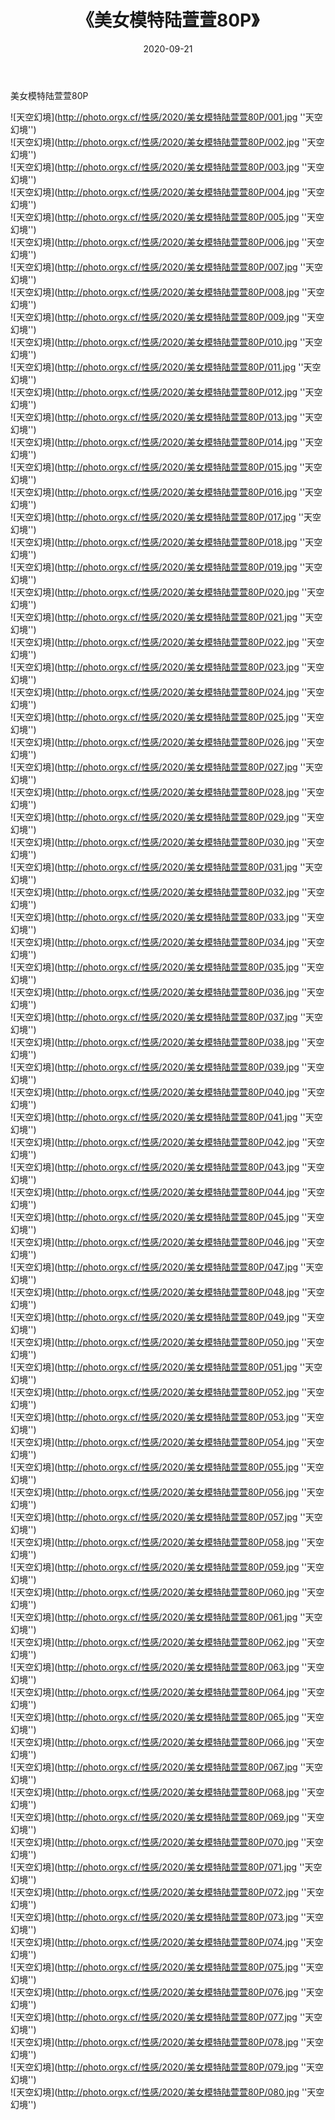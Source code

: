 ﻿---
layout: post
title:  《美女模特陆萱萱80P》
date:   2020-09-21
image: http://photo.orgx.cf/性感/2020/美女模特陆萱萱80P/000.jpg
categories: [美女, 性感, 泳衣]
---

美女模特陆萱萱80P



![天空幻境](http://photo.orgx.cf/性感/2020/美女模特陆萱萱80P/001.jpg ''天空幻境'') <br>
![天空幻境](http://photo.orgx.cf/性感/2020/美女模特陆萱萱80P/002.jpg ''天空幻境'') <br>
![天空幻境](http://photo.orgx.cf/性感/2020/美女模特陆萱萱80P/003.jpg ''天空幻境'') <br>
![天空幻境](http://photo.orgx.cf/性感/2020/美女模特陆萱萱80P/004.jpg ''天空幻境'') <br>
![天空幻境](http://photo.orgx.cf/性感/2020/美女模特陆萱萱80P/005.jpg ''天空幻境'') <br>
![天空幻境](http://photo.orgx.cf/性感/2020/美女模特陆萱萱80P/006.jpg ''天空幻境'') <br>
![天空幻境](http://photo.orgx.cf/性感/2020/美女模特陆萱萱80P/007.jpg ''天空幻境'') <br>
![天空幻境](http://photo.orgx.cf/性感/2020/美女模特陆萱萱80P/008.jpg ''天空幻境'') <br>
![天空幻境](http://photo.orgx.cf/性感/2020/美女模特陆萱萱80P/009.jpg ''天空幻境'') <br>
![天空幻境](http://photo.orgx.cf/性感/2020/美女模特陆萱萱80P/010.jpg ''天空幻境'') <br>
![天空幻境](http://photo.orgx.cf/性感/2020/美女模特陆萱萱80P/011.jpg ''天空幻境'') <br>
![天空幻境](http://photo.orgx.cf/性感/2020/美女模特陆萱萱80P/012.jpg ''天空幻境'') <br>
![天空幻境](http://photo.orgx.cf/性感/2020/美女模特陆萱萱80P/013.jpg ''天空幻境'') <br>
![天空幻境](http://photo.orgx.cf/性感/2020/美女模特陆萱萱80P/014.jpg ''天空幻境'') <br>
![天空幻境](http://photo.orgx.cf/性感/2020/美女模特陆萱萱80P/015.jpg ''天空幻境'') <br>
![天空幻境](http://photo.orgx.cf/性感/2020/美女模特陆萱萱80P/016.jpg ''天空幻境'') <br>
![天空幻境](http://photo.orgx.cf/性感/2020/美女模特陆萱萱80P/017.jpg ''天空幻境'') <br>
![天空幻境](http://photo.orgx.cf/性感/2020/美女模特陆萱萱80P/018.jpg ''天空幻境'') <br>
![天空幻境](http://photo.orgx.cf/性感/2020/美女模特陆萱萱80P/019.jpg ''天空幻境'') <br>
![天空幻境](http://photo.orgx.cf/性感/2020/美女模特陆萱萱80P/020.jpg ''天空幻境'') <br>
![天空幻境](http://photo.orgx.cf/性感/2020/美女模特陆萱萱80P/021.jpg ''天空幻境'') <br>
![天空幻境](http://photo.orgx.cf/性感/2020/美女模特陆萱萱80P/022.jpg ''天空幻境'') <br>
![天空幻境](http://photo.orgx.cf/性感/2020/美女模特陆萱萱80P/023.jpg ''天空幻境'') <br>
![天空幻境](http://photo.orgx.cf/性感/2020/美女模特陆萱萱80P/024.jpg ''天空幻境'') <br>
![天空幻境](http://photo.orgx.cf/性感/2020/美女模特陆萱萱80P/025.jpg ''天空幻境'') <br>
![天空幻境](http://photo.orgx.cf/性感/2020/美女模特陆萱萱80P/026.jpg ''天空幻境'') <br>
![天空幻境](http://photo.orgx.cf/性感/2020/美女模特陆萱萱80P/027.jpg ''天空幻境'') <br>
![天空幻境](http://photo.orgx.cf/性感/2020/美女模特陆萱萱80P/028.jpg ''天空幻境'') <br>
![天空幻境](http://photo.orgx.cf/性感/2020/美女模特陆萱萱80P/029.jpg ''天空幻境'') <br>
![天空幻境](http://photo.orgx.cf/性感/2020/美女模特陆萱萱80P/030.jpg ''天空幻境'') <br>
![天空幻境](http://photo.orgx.cf/性感/2020/美女模特陆萱萱80P/031.jpg ''天空幻境'') <br>
![天空幻境](http://photo.orgx.cf/性感/2020/美女模特陆萱萱80P/032.jpg ''天空幻境'') <br>
![天空幻境](http://photo.orgx.cf/性感/2020/美女模特陆萱萱80P/033.jpg ''天空幻境'') <br>
![天空幻境](http://photo.orgx.cf/性感/2020/美女模特陆萱萱80P/034.jpg ''天空幻境'') <br>
![天空幻境](http://photo.orgx.cf/性感/2020/美女模特陆萱萱80P/035.jpg ''天空幻境'') <br>
![天空幻境](http://photo.orgx.cf/性感/2020/美女模特陆萱萱80P/036.jpg ''天空幻境'') <br>
![天空幻境](http://photo.orgx.cf/性感/2020/美女模特陆萱萱80P/037.jpg ''天空幻境'') <br>
![天空幻境](http://photo.orgx.cf/性感/2020/美女模特陆萱萱80P/038.jpg ''天空幻境'') <br>
![天空幻境](http://photo.orgx.cf/性感/2020/美女模特陆萱萱80P/039.jpg ''天空幻境'') <br>
![天空幻境](http://photo.orgx.cf/性感/2020/美女模特陆萱萱80P/040.jpg ''天空幻境'') <br>
![天空幻境](http://photo.orgx.cf/性感/2020/美女模特陆萱萱80P/041.jpg ''天空幻境'') <br>
![天空幻境](http://photo.orgx.cf/性感/2020/美女模特陆萱萱80P/042.jpg ''天空幻境'') <br>
![天空幻境](http://photo.orgx.cf/性感/2020/美女模特陆萱萱80P/043.jpg ''天空幻境'') <br>
![天空幻境](http://photo.orgx.cf/性感/2020/美女模特陆萱萱80P/044.jpg ''天空幻境'') <br>
![天空幻境](http://photo.orgx.cf/性感/2020/美女模特陆萱萱80P/045.jpg ''天空幻境'') <br>
![天空幻境](http://photo.orgx.cf/性感/2020/美女模特陆萱萱80P/046.jpg ''天空幻境'') <br>
![天空幻境](http://photo.orgx.cf/性感/2020/美女模特陆萱萱80P/047.jpg ''天空幻境'') <br>
![天空幻境](http://photo.orgx.cf/性感/2020/美女模特陆萱萱80P/048.jpg ''天空幻境'') <br>
![天空幻境](http://photo.orgx.cf/性感/2020/美女模特陆萱萱80P/049.jpg ''天空幻境'') <br>
![天空幻境](http://photo.orgx.cf/性感/2020/美女模特陆萱萱80P/050.jpg ''天空幻境'') <br>
![天空幻境](http://photo.orgx.cf/性感/2020/美女模特陆萱萱80P/051.jpg ''天空幻境'') <br>
![天空幻境](http://photo.orgx.cf/性感/2020/美女模特陆萱萱80P/052.jpg ''天空幻境'') <br>
![天空幻境](http://photo.orgx.cf/性感/2020/美女模特陆萱萱80P/053.jpg ''天空幻境'') <br>
![天空幻境](http://photo.orgx.cf/性感/2020/美女模特陆萱萱80P/054.jpg ''天空幻境'') <br>
![天空幻境](http://photo.orgx.cf/性感/2020/美女模特陆萱萱80P/055.jpg ''天空幻境'') <br>
![天空幻境](http://photo.orgx.cf/性感/2020/美女模特陆萱萱80P/056.jpg ''天空幻境'') <br>
![天空幻境](http://photo.orgx.cf/性感/2020/美女模特陆萱萱80P/057.jpg ''天空幻境'') <br>
![天空幻境](http://photo.orgx.cf/性感/2020/美女模特陆萱萱80P/058.jpg ''天空幻境'') <br>
![天空幻境](http://photo.orgx.cf/性感/2020/美女模特陆萱萱80P/059.jpg ''天空幻境'') <br>
![天空幻境](http://photo.orgx.cf/性感/2020/美女模特陆萱萱80P/060.jpg ''天空幻境'') <br>
![天空幻境](http://photo.orgx.cf/性感/2020/美女模特陆萱萱80P/061.jpg ''天空幻境'') <br>
![天空幻境](http://photo.orgx.cf/性感/2020/美女模特陆萱萱80P/062.jpg ''天空幻境'') <br>
![天空幻境](http://photo.orgx.cf/性感/2020/美女模特陆萱萱80P/063.jpg ''天空幻境'') <br>
![天空幻境](http://photo.orgx.cf/性感/2020/美女模特陆萱萱80P/064.jpg ''天空幻境'') <br>
![天空幻境](http://photo.orgx.cf/性感/2020/美女模特陆萱萱80P/065.jpg ''天空幻境'') <br>
![天空幻境](http://photo.orgx.cf/性感/2020/美女模特陆萱萱80P/066.jpg ''天空幻境'') <br>
![天空幻境](http://photo.orgx.cf/性感/2020/美女模特陆萱萱80P/067.jpg ''天空幻境'') <br>
![天空幻境](http://photo.orgx.cf/性感/2020/美女模特陆萱萱80P/068.jpg ''天空幻境'') <br>
![天空幻境](http://photo.orgx.cf/性感/2020/美女模特陆萱萱80P/069.jpg ''天空幻境'') <br>
![天空幻境](http://photo.orgx.cf/性感/2020/美女模特陆萱萱80P/070.jpg ''天空幻境'') <br>
![天空幻境](http://photo.orgx.cf/性感/2020/美女模特陆萱萱80P/071.jpg ''天空幻境'') <br>
![天空幻境](http://photo.orgx.cf/性感/2020/美女模特陆萱萱80P/072.jpg ''天空幻境'') <br>
![天空幻境](http://photo.orgx.cf/性感/2020/美女模特陆萱萱80P/073.jpg ''天空幻境'') <br>
![天空幻境](http://photo.orgx.cf/性感/2020/美女模特陆萱萱80P/074.jpg ''天空幻境'') <br>
![天空幻境](http://photo.orgx.cf/性感/2020/美女模特陆萱萱80P/075.jpg ''天空幻境'') <br>
![天空幻境](http://photo.orgx.cf/性感/2020/美女模特陆萱萱80P/076.jpg ''天空幻境'') <br>
![天空幻境](http://photo.orgx.cf/性感/2020/美女模特陆萱萱80P/077.jpg ''天空幻境'') <br>
![天空幻境](http://photo.orgx.cf/性感/2020/美女模特陆萱萱80P/078.jpg ''天空幻境'') <br>
![天空幻境](http://photo.orgx.cf/性感/2020/美女模特陆萱萱80P/079.jpg ''天空幻境'') <br>
![天空幻境](http://photo.orgx.cf/性感/2020/美女模特陆萱萱80P/080.jpg ''天空幻境'') <br>